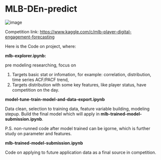 # MLB-DEn-predict


![image](https://user-images.githubusercontent.com/74084724/134948391-941cf203-7c1b-4555-a59c-40623e951f04.png)

Competition link: https://www.kaggle.com/c/mlb-player-digital-engagement-forecasting

Here is the Code on project, where:

**mlb-explorer.ipynb:**

pre modeling researching, focus on 
1) Targets basic stat or infomation, for example: correlation, distribution, time series ACF/PACF trend,
2) Targets distribution with some key features, like player status, have competition on the day.

**model-tune-train-model-and-data-export.ipynb**

Data clean, selection to training data, feature variable building, modeling stepup.
Build the final model which will apply in **mlb-trained-model-submission.ipynb**.

P.S. non-runned code after model trained can be igorne, which is further study on parameter and features.

**mlb-trained-model-submission.ipynb**

Code on applying to future application data as a final source in competition.

